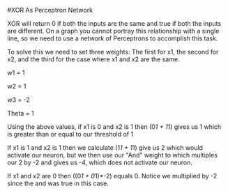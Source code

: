 #XOR As Perceptron Network

XOR will return 0 if both the inputs are the same and true if both the inputs are different. On a graph you cannot portray this relationship with a single line, so we need to use a network of Perceptrons to accomplish this task.

To solve this we need to set three weights: The first for x1, the second for x2, and the third for the case where x1 and x2 are the same.

w1 = 1

w2 = 1

w3 = -2

Theta = 1

Using the above values, if x1 is 0 and x2 is 1 then (0*1 + 1*1) gives us 1 which is greater than or equal to our threshold of 1

If x1 is 1 and x2 is 1 then we calculate (1*1 + 1*1) give us 2 which would activate our neuron, but we then use our "And" weight to which multiples our 2 by -2 and gives us -4, which does not activate our neuron.

If x1 and x2 are 0 then ((0*1 + 0*1)*-2) equals 0. Notice we multiplied by -2 since the and was true in this case.
